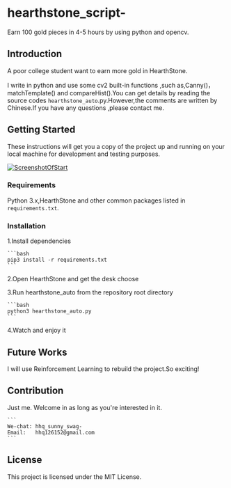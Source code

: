 # hearthstone_script-

   Earn 100 gold pieces in 4-5 hours by using python and opencv.

## Introduction

   A poor college student want to earn more gold in HearthStone.

   I write in python and use some cv2 built-in functions ,such as,Canny()，matchTemplate() and compareHist().You can get details by reading the source codes `hearthstone_auto`.py.However,the comments are written by Chinese.If you have any questions ,please contact me.

## Getting Started

   These instructions will get you a copy of the project up and running on your local machine for development and testing purposes.

[![ScreenshotOfStart](https://github.com/sunnyswag/hearthstone_script-/blob/master/images/screenshot_of_start.png)](https://github.com/sunnyswag/hearthstone_script-/blob/master/images/screenshot_of_start.png)

### Requirements

   Python 3.x,HearthStone and other common packages listed in `requirements.txt`.

### Installation

   1.Install dependencies

	```bash
	pip3 install -r requirements.txt
	```
    
   2.Open HearthStone and get the desk choose

   3.Run hearthstone_auto from the repository root directory

	```bash
	python3 hearthstone_auto.py
	```
    
   4.Watch and enjoy it

## Future Works

   I will use Reinforcement Learning to rebuild the project.So exciting!

## Contribution

   Just me. Welcome in as long as you're interested in it.

	```
	We-chat: hhq_sunny_swag-
	Email:   hhq126152@gmail.com
	```

## License

   This project is licensed under the MIT License.
